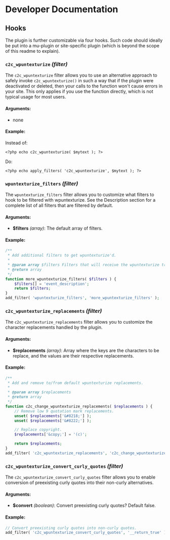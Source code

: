 # Developer Documentation

## Hooks

The plugin is further customizable via four hooks. Such code should ideally be put into a mu-plugin or site-specific plugin (which is beyond the scope of this readme to explain).

### `c2c_wpuntexturize` _(filter)_

The `c2c_wpuntexturize` filter allows you to use an alternative approach to safely invoke `c2c_wpuntexturize()` in such a way that if the plugin were deactivated or deleted, then your calls to the function won't cause errors in your site. This only applies if you use the function directly, which is not typical usage for most users.

#### Arguments:

* none

#### Example:

Instead of:

`<?php echo c2c_wpuntexturize( $mytext ); ?>`

Do:

`<?php echo apply_filters( 'c2c_wpuntexturize', $mytext ); ?>`

### `wpuntexturize_filters` _(filter)_

The `wpuntexturize_filters` filter allows you to customize what filters to hook to be filtered with wpuntexturize. See the Description section for a complete list of all filters that are filtered by default.

#### Arguments:

* **$filters** _(array)_: The default array of filters.

#### Example:

```php
/**
 * Add additional filters to get wpuntexturize'd.
 *
 * @param array $filters Filters that will receive the wpuntexturize treatement.
 * @return array
 */
function more_wpuntexturize_filters( $filters ) {
	$filters[] = 'event_description';
	return $filters;
}
add_filter( 'wpuntexturize_filters', 'more_wpuntexturize_filters' );
```

### `c2c_wpuntexturize_replacements` _(filter)_

The `c2c_wpuntexturize_replacements` filter allows you to customize the character replacements handled by the plugin.

#### Arguments:

* **$replacements** _(array)_: Array where the keys are the characters to be replace, and the values are their respective replacements.

#### Example:

```php
/**
 * Add and remove to/from default wpuntexturize replacements.
 *
 * @param array $replacements
 * @return array
 */
function c2c_change_wpuntexturize_replacements( $replacements ) {
	// Remove low 9 quotation mark replacements.
	unset( $replacements['&#8218;'] );
	unset( $replacements['&#8222;'] );

	// Replace copyright.
	$replacements['&copy;'] = '(c)';

	return $replacements;
}
add_filter( 'c2c_wpuntexturize_replacements', 'c2c_change_wpuntexturize_replacements' );
```

### `c2c_wpuntexturize_convert_curly_quotes` _(filter)_

The `c2c_wpuntexturize_convert_curly_quotes` filter allows you to enable conversion of preexisting curly quotes into their non-curly alternatives.

#### Arguments:

* **$convert** _(boolean)_: Convert preexisting curly quotes? Default false.

#### Example:

```php
// Convert preexisting curly quotes into non-curly quotes.
add_filter( 'c2c_wpuntexturize_convert_curly_quotes', '__return_true' );
```
